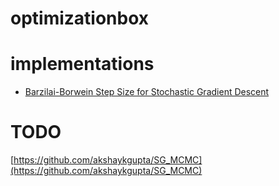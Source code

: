 # optimizationbox

# implementations

* [Barzilai-Borwein Step Size for Stochastic Gradient Descent]( http://papers.nips.cc/paper/6286-barzilai-borwein-step-size-for-stochastic-gradient-descent )

# TODO
[https://github.com/akshaykgupta/SG_MCMC](https://github.com/akshaykgupta/SG_MCMC)
